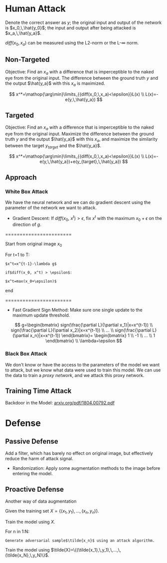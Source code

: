 # Human Attack

Denote the correct answer as $y$; the original input and output of the network is $x_0,\,\hat{y_0}$; the input and output after being attacked is $x_a,\,\hat{y_a}$.

$diff(x_0,\,x_a)$ can be measured using the L2-norm or the L-$\infty$ norm.

## Non-Targeted

Objective: Find an $x_a$ with a difference that is imperceptible to the naked eye from the original input. The difference between the ground truth $y$ and the output $\hat{y_a}$ with this $x_a$ is maximized.

$$
x^*=\mathop{\arg\min}\limits_{{diff(x_0,\,x_a)<\epsilon}}L(x) \\
L(x)=-e(y,\,\hat{y_a})
$$

## Targeted

Objective: Find an $x_a$ with a difference that is imperceptible to the naked eye from the original input. Maximize the difference between the ground truth $y$ and the output $\hat{y_a}$ with this $x_a$, and maximize the similarity between the target $y_{target}$ and the $\hat{y_a}$.

$$
x^*=\mathop{\arg\min}\limits_{{diff(x_0,\,x_a)<\epsilon}}L(x) \\
L(x)=-e(y,\,\hat{y_a})+e(y_{target},\,\hat{y_a})
$$

## Approach

### White Box Attack

We have the neural network and we can do gradient descent using the parameter of the network we want to attack.

- Gradient Descent: If $diff(x_0,$ $x^t)$$>\epsilon$, fix $x^t$ with the maximum $x_0+\epsilon$ on the direction of $g$.

=======================

Start from original image $x_0$

For t=1 to T:

    $x^t=x^{t-1}-\lambda g$

    if$diff(x_0, x^t) > \epsilon$:

    $x^t=max(x_0+\epsilon)$

end

=======================

- Fast Gradient Sign Method: Make sure one single update to the maximum update threshold.

$$
g=\begin{bmatrix}
sign(\frac{\partial L}{\partial x_1}|x=x^{t-1}) \\
sign(\frac{\partial L}{\partial x_2}|x=x^{t-1}) \\
... \\
sign(\frac{\partial L}{\partial x_n}|x=x^{t-1})
\end{bmatrix}=
\begin{bmatrix}
1 \\
-1 \\
... \\
1
\end{bmatrix} \\
\lambda=\epsilon
$$

### Black Box Attack

We don't know or have the access to the parameters of the model we want to attack, but we know what data were used to train this model. We can use the data to train a *proxy network*, and we attack this proxy network.

## Training Time Attack

Backdoor in the Model: [arxiv.org/pdf/1804.00792.pdf](https://arxiv.org/pdf/1804.00792.pdf)

# Defense

## Passive Defense

Add a filter, which has barely no effect on original image, but effectively reduce the harm of attack signal.

- Randomization: Apply some augmentation methods to the image before entering the model.

## Proactive Defense

Another way of data augmentation

Given the training set $X=\{(x_1,\,y_1),\,...,\,(x_n,\,y_n)\}$.

Train the model using $X$.

For n in 1:N:

    Generate adversarial sample$\tilde{x_n}$ using an attack algorithm.

Train the model using $\tilde{X}=\{(\tilde{x_1},\,y_1),\,...,\,(\tilde{x_N},\,y_N)\}$.
